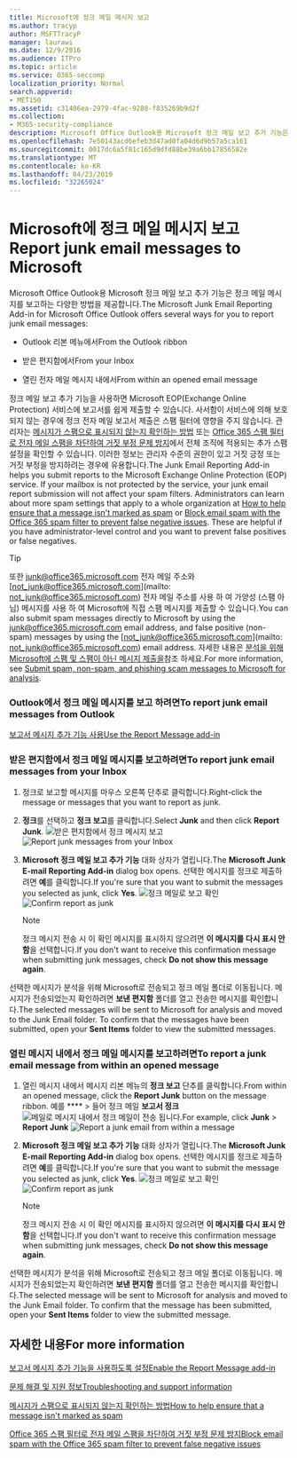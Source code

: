 ```yaml
---
title: Microsoft에 정크 메일 메시지 보고
ms.author: tracyp
author: MSFTTracyP
manager: laurawi
ms.date: 12/9/2016
ms.audience: ITPro
ms.topic: article
ms.service: O365-seccomp
localization_priority: Normal
search.appverid:
- MET150
ms.assetid: c31406ea-2979-4fac-9288-f835269b9d2f
ms.collection:
- M365-security-compliance
description: Microsoft Office Outlook용 Microsoft 정크 메일 보고 추가 기능은 정크 메일 메시지를 보고하는 다양한 방법을 제공합니다.
ms.openlocfilehash: 7e50143acd6efeb3d47ad0fa04d6d9b57a5ca161
ms.sourcegitcommit: 0017dc6a5f81c165d9dfd88be39a6bb17856582e
ms.translationtype: MT
ms.contentlocale: ko-KR
ms.lasthandoff: 04/23/2019
ms.locfileid: "32265024"
---
```

# <a name="report-junk-email-messages-to-microsoft"></a><span data-ttu-id="0ff87-103">Microsoft에 정크 메일 메시지 보고</span><span class="sxs-lookup"><span data-stu-id="0ff87-103">Report junk email messages to Microsoft</span></span>

<span data-ttu-id="0ff87-104">Microsoft Office Outlook용 Microsoft 정크 메일 보고 추가 기능은 정크 메일 메시지를 보고하는 다양한 방법을 제공합니다.</span><span class="sxs-lookup"><span data-stu-id="0ff87-104">The Microsoft Junk Email Reporting Add-in for Microsoft Office Outlook offers several ways for you to report junk email messages:</span></span>
  
- <span data-ttu-id="0ff87-105">Outlook 리본 메뉴에서</span><span class="sxs-lookup"><span data-stu-id="0ff87-105">From the Outlook ribbon</span></span>
    
- <span data-ttu-id="0ff87-106">받은 편지함에서</span><span class="sxs-lookup"><span data-stu-id="0ff87-106">From your Inbox</span></span>
    
- <span data-ttu-id="0ff87-107">열린 전자 메일 메시지 내에서</span><span class="sxs-lookup"><span data-stu-id="0ff87-107">From within an opened email message</span></span>
    
<span data-ttu-id="0ff87-p101">정크 메일 보고 추가 기능을 사용하면 Microsoft EOP(Exchange Online Protection) 서비스에 보고서를 쉽게 제출할 수 있습니다. 사서함이 서비스에 의해 보호되지 않는 경우에 정크 전자 메일 보고서 제출은 스팸 필터에 영향을 주지 않습니다. 관리자는 [메시지가 스팸으로 표시되지 않는지 확인하는 방법](https://go.microsoft.com/fwlink/p/?LinkId=534224) 또는 [Office 365 스팸 필터로 전자 메일 스팸을 차단하여 거짓 부정 문제 방지](https://go.microsoft.com/fwlink/p/?LinkId=534225)에서 전체 조직에 적용되는 추가 스팸 설정을 확인할 수 있습니다. 이러한 정보는 관리자 수준의 권한이 있고 거짓 긍정 또는 거짓 부정을 방지하려는 경우에 유용합니다.</span><span class="sxs-lookup"><span data-stu-id="0ff87-p101">The Junk Email Reporting Add-in helps you submit reports to the Microsoft Exchange Online Protection (EOP) service. If your mailbox is not protected by the service, your junk email report submission will not affect your spam filters. Administrators can learn about more spam settings that apply to a whole organization at [How to help ensure that a message isn't marked as spam](https://go.microsoft.com/fwlink/p/?LinkId=534224) or [Block email spam with the Office 365 spam filter to prevent false negative issues](https://go.microsoft.com/fwlink/p/?LinkId=534225). These are helpful if you have administrator-level control and you want to prevent false positives or false negatives.</span></span>
  
> [!TIP]
> <span data-ttu-id="0ff87-112">또한 [junk@office365.microsoft.com](mailto:junk@office365.microsoft.com) 전자 메일 주소와 [not_junk@office365.microsoft.com](mailto: not_junk@office365.microsoft.com) 전자 메일 주소를 사용 하 여 가양성 (스팸 아님) 메시지를 사용 하 여 Microsoft에 직접 스팸 메시지를 제출할 수 있습니다.</span><span class="sxs-lookup"><span data-stu-id="0ff87-112">You can also submit spam messages directly to Microsoft by using the [junk@office365.microsoft.com](mailto:junk@office365.microsoft.com) email address, and false positive (non-spam) messages by using the [not_junk@office365.microsoft.com](mailto: not_junk@office365.microsoft.com) email address.</span></span> <span data-ttu-id="0ff87-113">자세한 내용은 [분석을 위해 Microsoft에 스팸 및 스팸이 아닌 메시지 제출을](submit-spam-non-spam-and-phishing-scam-messages-to-microsoft-for-analysis.md)참조 하세요.</span><span class="sxs-lookup"><span data-stu-id="0ff87-113">For more information, see [Submit spam, non-spam, and phishing scam messages to Microsoft for analysis](submit-spam-non-spam-and-phishing-scam-messages-to-microsoft-for-analysis.md).</span></span> 
  
### <a name="to-report-junk-email-messages-from-outlook"></a><span data-ttu-id="0ff87-114">Outlook에서 정크 메일 메시지를 보고 하려면</span><span class="sxs-lookup"><span data-stu-id="0ff87-114">To report junk email messages from Outlook</span></span>

[<span data-ttu-id="0ff87-115">보고서 메시지 추가 기능 사용</span><span class="sxs-lookup"><span data-stu-id="0ff87-115">Use the Report Message add-in</span></span>](https://support.office.com/article/b5caa9f1-cdf3-4443-af8c-ff724ea719d2) 
  
### <a name="to-report-junk-email-messages-from-your-inbox"></a><span data-ttu-id="0ff87-116">받은 편지함에서 정크 메일 메시지를 보고하려면</span><span class="sxs-lookup"><span data-stu-id="0ff87-116">To report junk email messages from your Inbox</span></span>

1. <span data-ttu-id="0ff87-117">정크로 보고할 메시지를 마우스 오른쪽 단추로 클릭합니다.</span><span class="sxs-lookup"><span data-stu-id="0ff87-117">Right-click the message or messages that you want to report as junk.</span></span>
    
2. <span data-ttu-id="0ff87-118">**정크**를 선택하고 **정크 보고**를 클릭합니다.</span><span class="sxs-lookup"><span data-stu-id="0ff87-118">Select **Junk** and then click **Report Junk**.</span></span>
    <span data-ttu-id="0ff87-119">![받은 편지함에서 정크 메시지 보고](media/EOP-Outlook-Junk-Reporting-Tool-3.jpg)</span><span class="sxs-lookup"><span data-stu-id="0ff87-119">![Report junk messages from your Inbox](media/EOP-Outlook-Junk-Reporting-Tool-3.jpg)</span></span>
  
3. <span data-ttu-id="0ff87-120">**Microsoft 정크 메일 보고 추가 기능** 대화 상자가 열립니다.</span><span class="sxs-lookup"><span data-stu-id="0ff87-120">The **Microsoft Junk E-mail Reporting Add-in** dialog box opens.</span></span> <span data-ttu-id="0ff87-121">선택한 메시지를 정크로 제출하려면 **예**를 클릭합니다.</span><span class="sxs-lookup"><span data-stu-id="0ff87-121">If you're sure that you want to submit the messages you selected as junk, click **Yes**.</span></span>
    <span data-ttu-id="0ff87-122">![정크 메일로 보고 확인](media/EOP-Outlook-Junk-Reporting-Tool-2.jpg)</span><span class="sxs-lookup"><span data-stu-id="0ff87-122">![Confirm report as junk](media/EOP-Outlook-Junk-Reporting-Tool-2.jpg)</span></span>
  
    > [!NOTE]
    > <span data-ttu-id="0ff87-123">정크 메시지 전송 시 이 확인 메시지를 표시하지 않으려면 **이 메시지를 다시 표시 안 함**을 선택합니다.</span><span class="sxs-lookup"><span data-stu-id="0ff87-123">If you don't want to receive this confirmation message when submitting junk messages, check **Do not show this message again**.</span></span> 
  
<span data-ttu-id="0ff87-p105">선택한 메시지가 분석을 위해 Microsoft로 전송되고 정크 메일 폴더로 이동됩니다. 메시지가 전송되었는지 확인하려면 **보낸 편지함** 폴더를 열고 전송한 메시지를 확인합니다.</span><span class="sxs-lookup"><span data-stu-id="0ff87-p105">The selected messages will be sent to Microsoft for analysis and moved to the Junk Email folder. To confirm that the messages have been submitted, open your **Sent Items** folder to view the submitted messages.</span></span> 
  
### <a name="to-report-a-junk-email-message-from-within-an-opened-message"></a><span data-ttu-id="0ff87-126">열린 메시지 내에서 정크 메일 메시지를 보고하려면</span><span class="sxs-lookup"><span data-stu-id="0ff87-126">To report a junk email message from within an opened message</span></span>

1. <span data-ttu-id="0ff87-127">열린 메시지 내에서 메시지 리본 메뉴의 **정크 보고** 단추를 클릭합니다.</span><span class="sxs-lookup"><span data-stu-id="0ff87-127">From within an opened message, click the **Report Junk** button on the message ribbon.</span></span> <span data-ttu-id="0ff87-128">예를 \*\*\*\* \> 들어 정크 메일 **보고서 정크** ![메일로 메시지 내에서 정크 메일이 전송 됩니다.](media/EOP-Outlook-Junk-Reporting-Tool-4.jpg)</span><span class="sxs-lookup"><span data-stu-id="0ff87-128">For example, click **Junk** \> **Report Junk** ![Report a junk email from within a message](media/EOP-Outlook-Junk-Reporting-Tool-4.jpg)</span></span>
  
2. <span data-ttu-id="0ff87-129">**Microsoft 정크 메일 보고 추가 기능** 대화 상자가 열립니다.</span><span class="sxs-lookup"><span data-stu-id="0ff87-129">The **Microsoft Junk E-mail Reporting Add-in** dialog box opens.</span></span> <span data-ttu-id="0ff87-130">선택한 메시지를 정크로 제출하려면 **예**를 클릭합니다.</span><span class="sxs-lookup"><span data-stu-id="0ff87-130">If you're sure that you want to submit the message you selected as junk, click **Yes**.</span></span>
    <span data-ttu-id="0ff87-131">![정크 메일로 보고 확인](media/EOP-Outlook-Junk-Reporting-Tool-2.jpg)</span><span class="sxs-lookup"><span data-stu-id="0ff87-131">![Confirm report as junk](media/EOP-Outlook-Junk-Reporting-Tool-2.jpg)</span></span>
  
    > [!NOTE]
    > <span data-ttu-id="0ff87-132">정크 메시지 전송 시 이 확인 메시지를 표시하지 않으려면 **이 메시지를 다시 표시 안 함**을 선택합니다.</span><span class="sxs-lookup"><span data-stu-id="0ff87-132">If you don't want to receive this confirmation message when submitting junk messages, check **Do not show this message again**.</span></span> 
  
<span data-ttu-id="0ff87-p108">선택한 메시지가 분석을 위해 Microsoft로 전송되고 정크 메일 폴더로 이동됩니다. 메시지가 전송되었는지 확인하려면 **보낸 편지함** 폴더를 열고 전송한 메시지를 확인합니다.</span><span class="sxs-lookup"><span data-stu-id="0ff87-p108">The selected message will be sent to Microsoft for analysis and moved to the Junk Email folder. To confirm that the message has been submitted, open your **Sent Items** folder to view the submitted message.</span></span> 
  
## <a name="for-more-information"></a><span data-ttu-id="0ff87-135">자세한 내용</span><span class="sxs-lookup"><span data-stu-id="0ff87-135">For more information</span></span>

[<span data-ttu-id="0ff87-136">보고서 메시지 추가 기능을 사용하도록 설정</span><span class="sxs-lookup"><span data-stu-id="0ff87-136">Enable the Report Message add-in</span></span>](https://support.office.com/article/4250c4bc-6102-420b-9e0a-a95064837676)
  
[<span data-ttu-id="0ff87-137">문제 해결 및 지원 정보</span><span class="sxs-lookup"><span data-stu-id="0ff87-137">Troubleshooting and support information</span></span>](troubleshooting-and-support-information.md)
  
[<span data-ttu-id="0ff87-138">메시지가 스팸으로 표시되지 않는지 확인하는 방법</span><span class="sxs-lookup"><span data-stu-id="0ff87-138">How to help ensure that a message isn't marked as spam</span></span>](https://go.microsoft.com/fwlink/p/?LinkId=534224)
  
[<span data-ttu-id="0ff87-139">Office 365 스팸 필터로 전자 메일 스팸을 차단하여 거짓 부정 문제 방지</span><span class="sxs-lookup"><span data-stu-id="0ff87-139">Block email spam with the Office 365 spam filter to prevent false negative issues</span></span>](https://go.microsoft.com/fwlink/p/?LinkId=534225)
  

